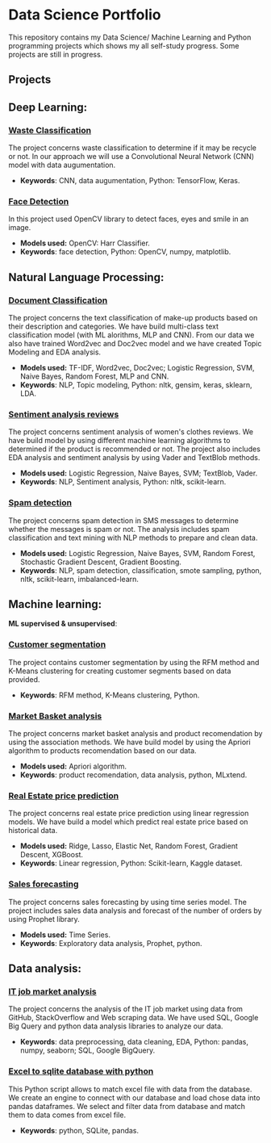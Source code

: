 # Data Science Portfolio

This repository contains my Data Science/ Machine Learning and Python programming projects which shows my all self-study progress. Some projects are still in progress.

## Projects

## Deep Learning:

### [Waste Classification](https://github.com/aniass/Waste-Classification)

The project concerns waste classification to determine if it may be recycle or not. In our approach we will use a Convolutional Neural Network (CNN) model with data augumentation.

- **Keywords**: CNN, data augumentation, Python: TensorFlow, Keras.

### [Face Detection](https://github.com/aniass/Face-Detection-with-OpenCV)

In this project used OpenCV library to detect faces, eyes and smile in an image.
- **Models used:** OpenCV: Harr Classifier.
- **Keywords**: face detection, Python: OpenCV, numpy, matplotlib.

## Natural Language Processing:

### [Document Classification](https://github.com/aniass/Document-Classification-NLP)

The project concerns the text classification of make-up products based on their description and categories. We have build  multi-class text classification model (with ML alorithms, MLP and CNN). From our data  we also have trained Word2vec and Doc2vec model  and we have created Topic Modeling and EDA analysis.

- **Models used:**  TF-IDF, Word2vec, Doc2vec; Logistic Regression, SVM, Naive Bayes, Random Forest, MLP and CNN.
- **Keywords**: NLP, Topic modeling, Python: nltk, gensim, keras, sklearn, LDA.

### [Sentiment analysis reviews](https://github.com/aniass/Sentiment-analysis-reviews)

The project concerns sentiment analysis of women's clothes reviews. We have build model by using different machine learning algorithms to determined if the product is recommended or not. The project also includes EDA analysis and sentiment analysis by using Vader and TextBlob methods.
- **Models used:** Logistic Regression, Naive Bayes, SVM; TextBlob, Vader.
- **Keywords**: NLP, Sentiment analysis, Python: nltk, scikit-learn.

### [Spam detection](https://github.com/aniass/Spam-detection)

The project concerns spam detection in SMS messages to determine whether the messages is spam or not. The analysis includes spam classification and text mining with NLP methods to prepare and clean data.
- **Models used:** Logistic Regression, Naive Bayes, SVM, Random Forest, Stochastic Gradient Descent, Gradient Boosting.
- **Keywords**: NLP, spam detection, classification, smote sampling, python, nltk, scikit-learn, imbalanced-learn.

## Machine learning:
**ML supervised & unsupervised**:

### [Customer segmentation ](https://github.com/aniass/Customer-segmentation)

The project contains customer segmentation by using the RFM method and K-Means clustering for creating customer segments based on data provided.
- **Keywords**: RFM method, K-Means clustering, Python.

### [Market Basket analysis](https://github.com/aniass/Market-basket-analysis)

The project concerns market basket analysis and product recomendation by using the association methods. We have build model by using the Apriori algorithm to products recomendation based on our data.
- **Models used:** Apriori algorithm.
- **Keywords**: product recomendation, data analysis, python, MLxtend.

### [Real Estate price prediction](https://github.com/aniass/Real-Estate-price-prediction)

The project concerns real estate price prediction using linear regression models. We have build a model which predict real estate price based on historical data.
- **Models used:** Ridge, Lasso, Elastic Net, Random Forest, Gradient Descent, XGBoost.
- **Keywords**: Linear regression, Python: Scikit-learn, Kaggle dataset.

### [Sales forecasting](https://github.com/aniass/Task-Analyst)

The project concerns sales forecasting by using time series model. The project includes sales data analysis and forecast of the number of orders by using Prophet library.
- **Models used:** Time Series.
- **Keywords**: Exploratory data analysis, Prophet, python.

## Data analysis:
### [IT job market analysis](https://github.com/aniass/IT-job-market-analysis)

The project concerns the analysis of the IT job market using data from GitHub, StackOverflow and Web scraping data. We have used SQL, Google Big Query and python data analysis libraries to analyze our data.
- **Keywords**: data preprocessing, data cleaning, EDA, Python: pandas, numpy, seaborn; SQL, Google BigQuery. 

### [Excel to sqlite database with python](https://github.com/aniass/Excel-to-sqlite-database-with-python)

This Python script allows to match excel file with data from the database. We create an engine to connect with our database and load chose data into pandas dataframes. We select and filter data from database and match them to data comes from excel file.
- **Keywords**: python, SQLite, pandas.

